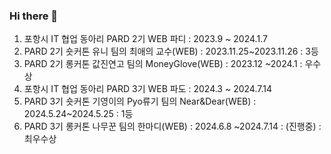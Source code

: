 ### Hi there 👋

<!--
**LYH513/LYH513** is a ✨ _special_ ✨ repository because its `README.md` (this file) appears on your GitHub profile.

Here are some ideas to get you started:

- 🔭 I’m currently working on ...
- 🌱 I’m currently learning ...
- 👯 I’m looking to collaborate on ...
- 🤔 I’m looking for help with ...
- 💬 Ask me about ...
- 📫 How to reach me: ...
- 😄 Pronouns: ...
- ⚡ Fun fact: ...
-->
1. 포항시 IT 협업 동아리 PARD 2기 WEB 파디 : 2023.9 ~ 2024.1.7
2. PARD 2기 숏커톤 유니 팀의 최애의 교수(WEB) : 2023.11.25~2023.11.26 : 3등
3. PARD 2기 롱커톤 값진연고 팀의 MoneyGlove(WEB) : 2023.12 ~2024.1 : 우수상
4. 포항시 IT 협업 동아리 PARD 3기 WEB 파도 : 2024.3 ~ 2024.7.14 
5. PARD 3기 숏커톤 기영이의 Pyo류기 팀의 Near&Dear(WEB) : 2024.5.24~2024.5.25 : 1등
6. PARD 3기 롱커톤 나무꾼 팀의 한마디(WEB) : 2024.6.8 ~2024.7.14 : (진행중) : 최우수상
